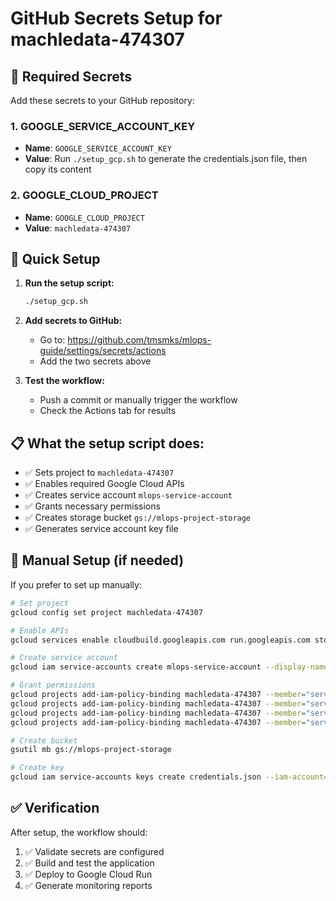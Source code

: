 # GitHub Secrets Setup for machledata-474307

## 🔐 Required Secrets

Add these secrets to your GitHub repository:

### 1. GOOGLE_SERVICE_ACCOUNT_KEY
- **Name**: `GOOGLE_SERVICE_ACCOUNT_KEY`
- **Value**: Run `./setup_gcp.sh` to generate the credentials.json file, then copy its content

### 2. GOOGLE_CLOUD_PROJECT
- **Name**: `GOOGLE_CLOUD_PROJECT`
- **Value**: `machledata-474307`

## 🚀 Quick Setup

1. **Run the setup script:**
   ```bash
   ./setup_gcp.sh
   ```

2. **Add secrets to GitHub:**
   - Go to: https://github.com/tmsmks/mlops-guide/settings/secrets/actions
   - Add the two secrets above

3. **Test the workflow:**
   - Push a commit or manually trigger the workflow
   - Check the Actions tab for results

## 📋 What the setup script does:

- ✅ Sets project to `machledata-474307`
- ✅ Enables required Google Cloud APIs
- ✅ Creates service account `mlops-service-account`
- ✅ Grants necessary permissions
- ✅ Creates storage bucket `gs://mlops-project-storage`
- ✅ Generates service account key file

## 🔧 Manual Setup (if needed)

If you prefer to set up manually:

```bash
# Set project
gcloud config set project machledata-474307

# Enable APIs
gcloud services enable cloudbuild.googleapis.com run.googleapis.com storage.googleapis.com aiplatform.googleapis.com containerregistry.googleapis.com

# Create service account
gcloud iam service-accounts create mlops-service-account --display-name="MLOps Service Account"

# Grant permissions
gcloud projects add-iam-policy-binding machledata-474307 --member="serviceAccount:mlops-service-account@machledata-474307.iam.gserviceaccount.com" --role="roles/storage.admin"
gcloud projects add-iam-policy-binding machledata-474307 --member="serviceAccount:mlops-service-account@machledata-474307.iam.gserviceaccount.com" --role="roles/run.admin"
gcloud projects add-iam-policy-binding machledata-474307 --member="serviceAccount:mlops-service-account@machledata-474307.iam.gserviceaccount.com" --role="roles/aiplatform.user"
gcloud projects add-iam-policy-binding machledata-474307 --member="serviceAccount:mlops-service-account@machledata-474307.iam.gserviceaccount.com" --role="roles/cloudbuild.builds.builder"

# Create bucket
gsutil mb gs://mlops-project-storage

# Create key
gcloud iam service-accounts keys create credentials.json --iam-account=mlops-service-account@machledata-474307.iam.gserviceaccount.com
```

## ✅ Verification

After setup, the workflow should:
1. ✅ Validate secrets are configured
2. ✅ Build and test the application  
3. ✅ Deploy to Google Cloud Run
4. ✅ Generate monitoring reports